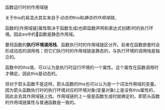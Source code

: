 

函数运行时的作用域链

关于this的易混点其实来自于*动态的this*和*静态的作用域链*。

函数的[作用域链]属性取决于函数生成(也即函数声明和表达式创建)时的执行环境。因此es中的函数是静态作用域。

要将函数的**执行环境调用栈**、函数执行时的作用域链区分开。前者在函数嵌套时会形成动态的调用栈；但它们执行时的作用域链是静态的，与执行环境的调用栈是独立的。

函数中的this值，可以认为是执行时运行环境的一个属性。这个属性在函数调用时才确定。因此this是动态的。

但对于箭头函数不是这样。箭头函数的this也可以认为是一个词法作用域的变量。因为箭头函数执行时的执行环境对应的环境对象(变量对象)上是没有this属性的，因此会去其作用域链上找。作用域链的上一层是函数生成时就确定的，即箭头函数的作用域链属性与普通函数是一致的。